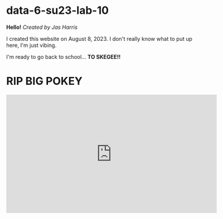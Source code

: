 # data-6-su23-lab-10

**Hello!**
*Created by Jas Harris*

I created this website on August 8, 2023. I don't really know what to put up here, I'm just vibing.

I'm ready to go back to school...
**TO SKEGEE!!**

# RIP BIG POKEY

<iframe width="560" height="315" src="https://www.youtube.com/embed/ARTPwf05ka0" title="YouTube video player" frameborder="0" allow="accelerometer; autoplay; clipboard-write; encrypted-media; gyroscope; picture-in-picture; web-share" allowfullscreen></iframe>
